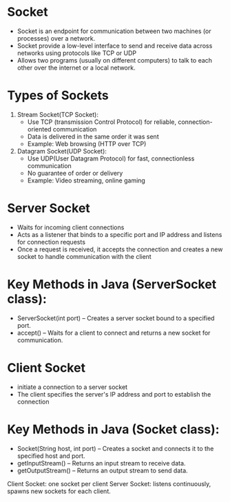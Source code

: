 # Socket

- Socket is an endpoint for communication between two machines (or processes) over a network.
- Socket provide a low-level interface to send and receive data across networks using protocols like TCP or UDP
- Allows two programs (usually on different computers) to talk to each other over the internet or a local network.

# Types of Sockets
1. Stream Socket(TCP Socket):
   - Use TCP (transmission Control Protocol) for reliable, connection-oriented communication
   - Data is delivered in the same order it was sent
   - Example: Web browsing (HTTP over TCP)
2. Datagram Socket(UDP Socket):
   - Use UDP(User Datagram Protocol) for fast, connectionless communication
   - No guarantee of order or delivery
   - Example: Video streaming, online gaming

# Server Socket
- Waits for incoming client connections
- Acts as a listener that binds to a specific port and IP address and listens for connection requests
- Once a request is received, it accepts the connection and creates a new socket to handle communication with the client

# Key Methods in Java (ServerSocket class):
- ServerSocket(int port) – Creates a server socket bound to a specified port.
- accept() – Waits for a client to connect and returns a new socket for communication.

# Client Socket
- initiate a connection to a server socket
- The client specifies the server's IP address and port to establish the connection

# Key Methods in Java (Socket class):
- Socket(String host, int port) – Creates a socket and connects it to the specified host and port.
- getInputStream() – Returns an input stream to receive data.
- getOutputStream() – Returns an output stream to send data.


Client Socket: one socket per client
Server Socket: listens continuously, spawns new sockets for each client. 
